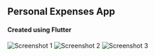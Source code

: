 ## Personal Expenses App

#### Created using Flutter

![Screenshot 1](/assets/images/ss1.png 'Landing Page 1')
![Screenshot 2](/assets/images/ss2.png 'Landing Page 2')
![Screenshot 3](/assets/images/ss3.png 'Landing Page 3')

